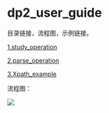 # dp2_user_guide

目录链接，流程图，示例链接。

[1.study_operation](study.md)

[2.parse_operation](parsefunction.md)

[3.Xpath_example](parsefunction.Xpath.md)

流程图：

![](./assets/storeplace.jpg)
